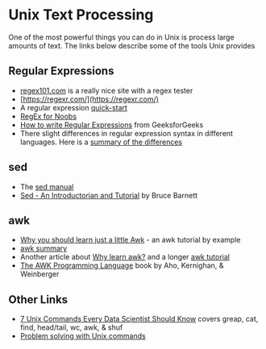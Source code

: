 # Unix Text Processing

One of the most powerful things you can do in Unix is process large amounts of text.  The links below describe some of the tools Unix provides

## Regular Expressions

- [regex101.com](https://regex101.com/) is a really nice site with a regex tester
- [https://regexr.com/](https://regexr.com/)
- A regular expression [quick-start](https://www.rexegg.com/regex-quickstart.html)
- [RegEx for Noobs](https://www.janmeppe.com/blog/regex-for-noobs/)
- [How to write Regular Expressions](https://www.geeksforgeeks.org/write-regular-expressions/) from GeeksforGeeks
- There slight differences in regular expression syntax in different languages.  Here is a [summary of the differences](http://www.greenend.org.uk/rjk/tech/regexp.html)

## sed

- The [sed manual](https://www.gnu.org/software/sed/manual/sed.html)
- [Sed - An Introductorian and Tutorial](https://www.grymoire.com/Unix/Sed.html) by Bruce Barnett

## awk

- [Why you should learn just a little Awk](https://gregable.com/2010/09/why-you-should-know-just-little-awk.html) - an awk tutorial by example
- [awk summary](https://github.com/learnbyexample/Command-line-text-processing/blob/master/gnu_awk.md)
- Another article about [Why learn awk?](https://blog.jpalardy.com/posts/why-learn-awk/) and a longer [awk tutorial](https://blog.jpalardy.com/posts/awk-tutorial-part-1/)
- [The AWK Programming Language](https://ia902309.us.archive.org/25/items/pdfy-MgN0H1joIoDVoIC7/The_AWK_Programming_Language.pdf) book by Aho, Kernighan, & Weinberger

## Other Links

- [7 Unix Commands Every Data Scientist Should Know](https://neowaylabs.github.io/programming/unix-shell-for-data-scientists/) covers greap, cat, find, head/tail, wc, awk, & shuf
- [Problem solving with Unix commands](http://vegardstikbakke.com/unix/)
